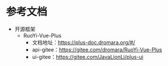 # 参考文档
- 开源框架
  - RuoYi-Vue-Plus
    - 文档地址：https://plus-doc.dromara.org/#/
    - api-gitee：https://gitee.com/dromara/RuoYi-Vue-Plus
    - ui-gitee：https://gitee.com/JavaLionLi/plus-ui
